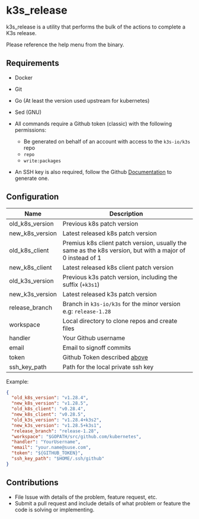 # k3s_release

k3s_release is a utility that performs the bulk of the actions to complete a K3s release.

Please reference the help menu from the binary.

## Requirements
* Docker
* Git
* Go (At least the version used upstream for kubernetes)
* Sed (GNU)
* All commands require a Github token (classic) with the following permissions:
  * Be generated on behalf of an account with access to the `k3s-io/k3s` repo
  * `repo`
  * `write:packages`

* An SSH key is also required, follow the Github [Documentation](https://docs.github.com/en/authentication/connecting-to-github-with-ssh) to generate one.

## Configuration
| Name            | Description                                                                                                |
|-----------------|------------------------------------------------------------------------------------------------------------|
| old_k8s_version | Previous k8s patch version                                                                                 |
| new_k8s_version | Latest released k8s patch version                                                                          |
| old_k8s_client  | Premius k8s client patch version, usually the same as the k8s version, but with a major of 0 instead of 1  |
| new_k8s_client  | Latest released k8s client patch version                                                                   |
| old_k3s_version | Previous k3s patch version, including the suffix (`+k3s1`)                                                 |
| new_k3s_version | Latest released k3s patch version                                                                          |
| release_branch  | Branch in `k3s-io/k3s` for the minor version e.g: `release-1.28`                                           |
| workspace       | Local directory to clone repos and create files                                                            |
| handler         | Your Github username                                                                                       |
| email           | Email to signoff commits                                                                                   |
| token           | Github Token described [above](#requirements)                                                              |
| ssh_key_path    | Path for the local private ssh key                                                                         |

Example:
```json
{
  "old_k8s_version": "v1.28.4",
  "new_k8s_version": "v1.28.5",
  "old_k8s_client": "v0.28.4",
  "new_k8s_client": "v0.28.5",
  "old_k3s_version": "v1.28.4+k3s2",
  "new_k3s_version": "v1.28.5+k3s1",
  "release_branch": "release-1.28",
  "workspace": "$GOPATH/src/github.com/kubernetes",
  "handler": "YourUsername",
  "email": "your.name@suse.com",
  "token": "${GITHUB_TOKEN}",
  "ssh_key_path": "$HOME/.ssh/github"
}
```

## Contributions

* File Issue with details of the problem, feature request, etc.
* Submit a pull request and include details of what problem or feature the code is solving or implementing.

